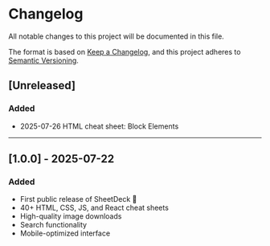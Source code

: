 # Changelog

All notable changes to this project will be documented in this file.

The format is based on [Keep a Changelog](https://keepachangelog.com/en/1.1.0/), and this project adheres to [Semantic Versioning](https://semver.org/spec/v2.0.0.html).

## [Unreleased]

### Added

- 2025-07-26 HTML cheat sheet: Block Elements

---

## [1.0.0] - 2025-07-22

### Added

- First public release of SheetDeck 🎉
- 40+ HTML, CSS, JS, and React cheat sheets
- High-quality image downloads
- Search functionality
- Mobile-optimized interface

